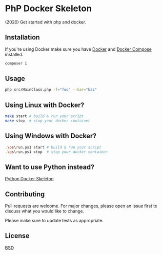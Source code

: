 # PhP Docker Skeleton

(2020) Get started with php and docker.

## Installation

If you're using Docker make sure you have [Docker](https://docs.docker.com/get-docker/) and [Docker Compose](https://docs.docker.com/compose/install/) installed.

```bash
composer i
```

## Usage

```bash
php src/MainClass.php -f="foo" --bar="baz"
```

## Using Linux with Docker?

```bash
make start # build & run your script
make stop  # stop your docker container
```

## Using Windows with Docker?

```bash
.\ps\run.ps1 start # build & run your script
.\ps\run.ps1 stop  # stop your docker container
```

## Want to use Python instead? 
[Python Docker Skeleton](https://github.com/kkamara/python-docker-skeleton)

## Contributing
Pull requests are welcome. For major changes, please open an issue first to discuss what you would like to change.

Please make sure to update tests as appropriate.

## License
[BSD](https://opensource.org/licenses/BSD-3-Clause)
